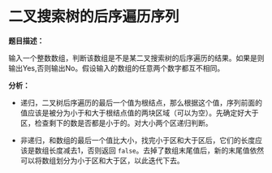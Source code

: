 # 二叉搜索树的后序遍历序列

**题目描述：**

输入一个整数数组，判断该数组是不是某二叉搜索树的后序遍历的结果。如果是则输出Yes,否则输出No。假设输入的数组的任意两个数字都互不相同。

**分析：**

* 递归，二叉树后序遍历的最后一个值为根结点，那么根据这个值，序列前面的值应该是被分为小于和大于根结点值的两块区域（可以为空）。先确定好大于区，检查剩下的数是否都是小于的。对大小两个区递归判断。

* 非递归，和数组的最后一个值比大小，找完小于区和大于区后，它们的长度应该是数组长度减去1，否则返回 `false`。去掉了数组末尾值后，新的末尾值依然可以将数组划分为小于区和大于区，以此迭代下去。